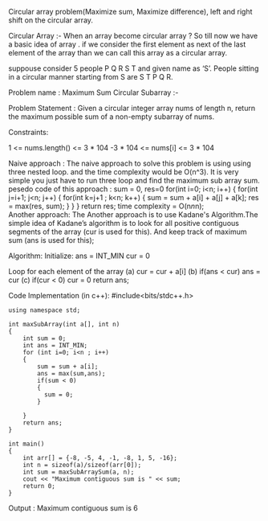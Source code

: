 Circular array problem(Maximize sum, Maximize difference), left and right shift on
the circular array.

Circular Array :- 
  When an array become circular array ?
  So till now we have a basic idea of array .  if we consider the first element as next of the last element of the array than we can call this array as a circular array.

  suppouse consider 5 people P Q R S T  and given name as ‘S’. People sitting in a circular manner starting from S are S T P Q R.

Problem name : Maximum Sum Circular Subarray :- 

Problem Statement : 
   Given a circular integer array nums of length n, return the maximum possible sum of a non-empty subarray of nums.

Constraints:

 1 <= nums.length() <= 3 * 104
-3 * 104 <= nums[i] <= 3 * 104

Naive approach :
  The naive approach to solve this problem is using  using three nested loop.
  and the time complexity would be O(n^3).  It is very simple you just have to run three 
  loop and find the maximum sub array sum.
  pesedo code of this approach :
     sum = 0, res=0
     for(int i=0; i<n; i++)
     {
       for(int j=i+1; j<n; j++)
       {
         for(int k=j+1 ; k<n; k++)
         {
           sum = sum + a[i] + a[j] + a[k];
           res = max(res, sum);
         }
       }
     }
     return res;
  time complexity = O(n*n*n);     
Another approach:
  The Another approach is to use Kadane's Algorithm.The simple idea of Kadane’s algorithm is to look for all positive contiguous segments of the array (cur is used for this). And keep track of maximum sum (ans is used for this);

  Algorithm:
  Initialize:
    ans = INT_MIN
    cur = 0

  Loop for each element of the array
    (a) cur = cur + a[i]
    (b) if(ans < cur)
              ans = cur
    (c) if(cur < 0)
              cur = 0
  return ans;
   
   Code Implementation (in c++):
    #include<bits/stdc++.h>
  
    using namespace std;
    
    int maxSubArray(int a[], int n)
    {
        int sum = 0;
        int ans = INT_MIN;
        for (int i=0; i<n ; i++)
        {
            sum = sum + a[i];
            ans = max(sum,ans);
            if(sum < 0)
            {
              sum = 0;
            }

        }
        return ans;
    }
    
    int main()
    {
        int arr[] = {-8, -5, 4, -1, -8, 1, 5, -16};
        int n = sizeof(a)/sizeof(arr[0]);
        int sum = maxSubArraySum(a, n);
        cout << "Maximum contiguous sum is " << sum;
        return 0;
    }

Output :
  Maximum contiguous sum is 6